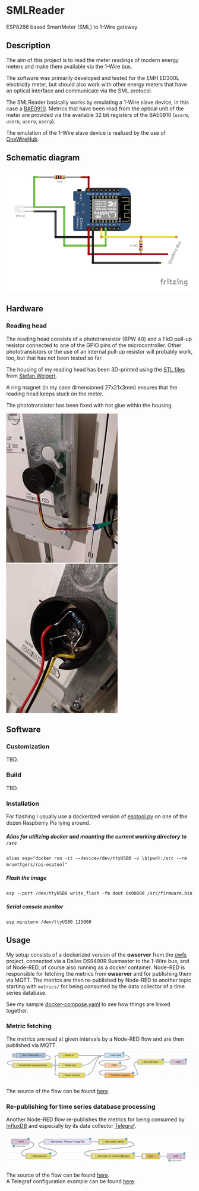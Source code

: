 # SMLReader
ESP8266 based SmartMeter (SML) to 1-Wire gateway

## Description
The aim of this project is to read the meter readings of modern energy meters and make them available via the 1-Wire bus.

The software was primarily developed and tested for the EMH ED300L electricity meter, but should also work with other energy meters that have an optical interface and communicate via the SML protocol.

The SMLReader basically works by emulating a 1-Wire slave device, in this case a [BAE0910](http://www.brain4home.eu/downloads/BAE0910-datasheet.pdf).
Metrics that have been read from the optical unit of the meter are provided via the available 32 bit registers of the BAE0910 (`userm`, `usern`, `usero`, `userp`).

The emulation of the 1-Wire slave device is realized by the use of [OneWireHub](https://github.com/orgua/OneWireHub).


## Schematic diagram
![Schematic diagram](doc/assets/SMLReader_Schema.png)


## Hardware

### Reading head

The reading head consists of a phototransistor (BPW 40) and a 1 kΩ pull-up resistor connected to one of the GPIO pins of the microcontroller.
Other phototransistors or the use of an internal pull-up resistor will probably work, too, but that has not been tested so far.

The housing of my reading head has been 3D-printed using the [STL files](http://www.stefan-weigert.de/php_loader/sml.php) from [Stefan Weigert](http://www.stefan-weigert.de). 

A ring magnet (in my case dimensioned 27x21x3mm) ensures that the reading head keeps stuck on the meter.

The phototransistor has been fixed with hot glue within the housing.

![Reading Head](doc/assets/SMLReader_Img_ReadingHead_small.jpg "Reading Head") ![Reading Head](doc/assets/SMLReader_Img_ReadingHead_Close_small.jpg "Reading Head")

## Software

### Customization

TBD.

### Build

TBD.

### Installation

For flashing I usually use a dockerized version of [esptool.py](https://github.com/espressif/esptool) on one of the dozen Raspberry Pis lying around.

##### Alias for utilizing docker and mounting the current working directory to `/src`
`alias esp="docker run -it --device=/dev/ttyUSB0 -v \$(pwd):/src --rm mruettgers/rpi-esptool"`

##### Flash the image
`esp --port /dev/ttyUSB0 write_flash -fm dout 0x00000 /src/firmware.bin`

##### Serial console monitor
`esp miniterm /dev/ttyUSB0 115000`

## Usage

My setup consists of a dockerized version of the **owserver** from the [owfs](https://github.com/owfs/owfs) project, connected via a Dallas DS9490R Busmaster to the 1-Wire bus, and of Node-RED, of course also running as a docker container.
Node-RED is responsible for fetching the metrics from **owserver** and for publishing them via MQTT. The metrics are then re-published by Node-RED to another topic starting with `metrics/` for being consumed by the data collector of a time series database.

See my sample [docker-compose.yaml](doc/assets/docker/docker-compose.yaml) to see how things are linked together.

### Metric fetching
The metrics are read at given intervals by a Node-RED flow and are then published via MQTT.
![Schematic diagram](doc/assets/nodered/nodered_flow_ow_small.png)

The source of the flow can be found [here](doc/assets/nodered/nodered_flow_ow.json).

### Re-publishing for time series database processing
Another Node-RED flow re-publishes the metrics for being consumed by [InfluxDB](https://github.com/influxdata/influxdb) and especially by its data collector [Telegraf](https://github.com/influxdata/telegraf).

![Schematic diagram](doc/assets/nodered/nodered_flow_metrics_small.png)

The source of the flow can be found [here](doc/assets/nodered/nodered_flow_metrics.json).  
A Telegraf configuration example can be found [here](doc/assets/telegraf/telegraf.conf).
